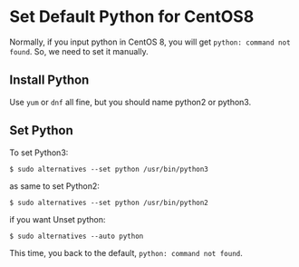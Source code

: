 # Set Default Python for CentOS8
Normally, if you input python in CentOS 8, you will get `python: command not found`. So, we need to set it manually.

## Install Python
Use `yum` or `dnf` all fine, but you should name python2 or python3.

## Set Python
To set Python3:
```
$ sudo alternatives --set python /usr/bin/python3
```
as same to set Python2:
```
$ sudo alternatives --set python /usr/bin/python2
```
if you want Unset python:
```
$ sudo alternatives --auto python
```
This time, you back to the default, `python: command not found`.
